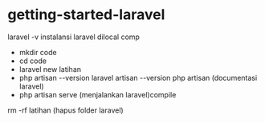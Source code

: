 # getting-started-laravel


laravel -v instalansi laravel dilocal comp
- mkdir code
- cd code
- laravel new latihan
- php artisan --version
laravel artisan --version
php artisan (documentasi laravel)
- php artisan serve (menjalankan laravel)compile

rm -rf latihan (hapus folder laravel)
